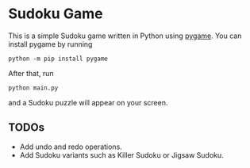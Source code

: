# Sudoku Game

This is a simple Sudoku game written in Python using
[pygame](https://www.pygame.org/docs/). You can install pygame by running

```(shell)
python -m pip install pygame
```

After that, run

```(shell)
python main.py
```

and a Sudoku puzzle will appear on your screen.

## TODOs

- Add undo and redo operations.
- Add Sudoku variants such as Killer Sudoku or Jigsaw Sudoku.
